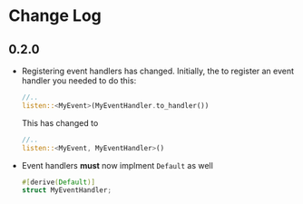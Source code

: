 # Change Log

## 0.2.0
- Registering event handlers has changed.
  Initially, the to register an event handler you needed to do this:
  ```rust
  //..
  listen::<MyEvent>(MyEventHandler.to_handler())
  ```

  This has changed to
  ```rust
  //..
  listen::<MyEvent, MyEventHandler>()
  ```
- Event handlers **must** now implment `Default` as well
  ```rust
  #[derive(Default)]
  struct MyEventHandler;
  ```